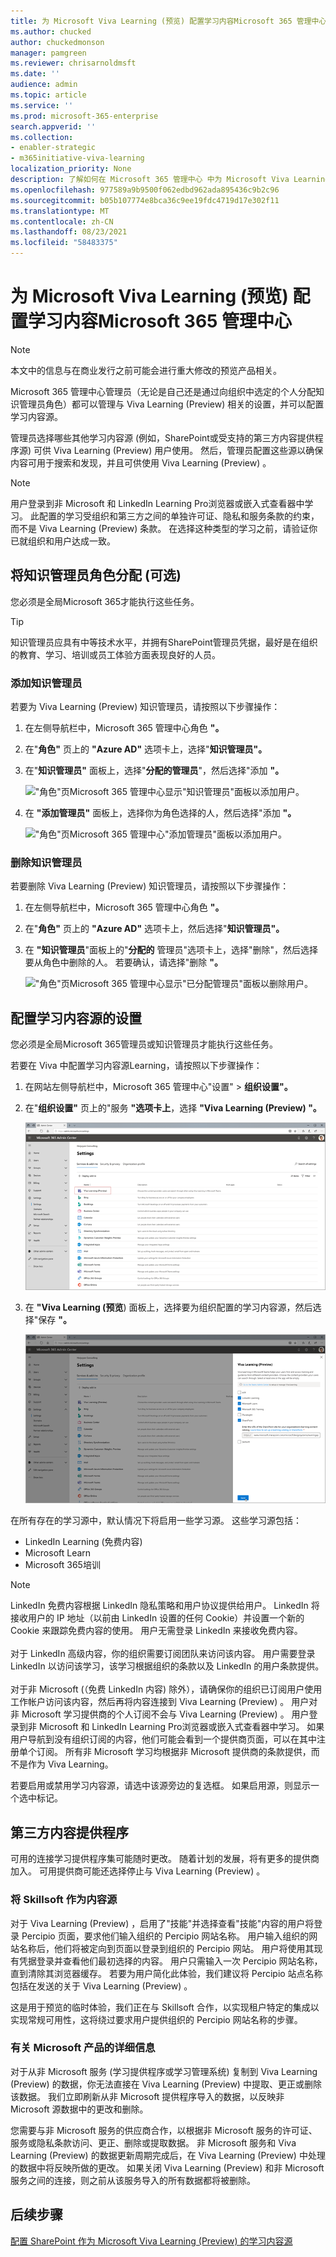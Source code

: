 ```yaml
---
title: 为 Microsoft Viva Learning (预览) 配置学习内容Microsoft 365 管理中心
ms.author: chucked
author: chuckedmonson
manager: pamgreen
ms.reviewer: chrisarnoldmsft
ms.date: ''
audience: admin
ms.topic: article
ms.service: ''
ms.prod: microsoft-365-enterprise
search.appverid: ''
ms.collection:
- enabler-strategic
- m365initiative-viva-learning
localization_priority: None
description: 了解如何在 Microsoft 365 管理中心 中为 Microsoft Viva Learning (Preview) 配置学习内容Microsoft 365 管理中心。
ms.openlocfilehash: 977589a9b9500f062edbd962ada895436c9b2c96
ms.sourcegitcommit: b05b107774e8bca36c9ee19fdc4719d17e302f11
ms.translationtype: MT
ms.contentlocale: zh-CN
ms.lasthandoff: 08/23/2021
ms.locfileid: "58483375"
---
```

# <a name="configure-learning-content-sources-for-microsoft-viva-learning-preview-in-the-microsoft-365-admin-center"></a>为 Microsoft Viva Learning (预览) 配置学习内容Microsoft 365 管理中心

> [!NOTE]
> 本文中的信息与在商业发行之前可能会进行重大修改的预览产品相关。 

Microsoft 365 管理中心管理员（无论是自己还是通过向组织中选定的个人分配知识管理员角色）都可以管理与 Viva Learning (Preview) 相关的设置，并可以配置学习内容源。

管理员选择哪些其他学习内容源 (例如，SharePoint或受支持的第三方内容提供程序源) 可供 Viva Learning (Preview) 用户使用。 然后，管理员配置这些源以确保内容可用于搜索和发现，并且可供使用 Viva Learning (Preview) 。

> [!NOTE]
>  用户登录到非 Microsoft 和 LinkedIn Learning Pro浏览器或嵌入式查看器中学习。 此配置的学习受组织和第三方之间的单独许可证、隐私和服务条款的约束，而不是 Viva Learning (Preview) 条款。 在选择这种类型的学习之前，请验证你已就组织和用户达成一致。

## <a name="assign-the-knowledge-admin-role-optional"></a>将知识管理员角色分配 (可选) 

您必须是全局Microsoft 365才能执行这些任务。

> [!TIP]
> 知识管理员应具有中等技术水平，并拥有SharePoint管理员凭据，最好是在组织的教育、学习、培训或员工体验方面表现良好的人员。

### <a name="add-a-knowledge-admin"></a>添加知识管理员

若要为 Viva Learning (Preview) 知识管理员，请按照以下步骤操作：

1. 在左侧导航栏中，Microsoft 365 管理中心角色 **"。**

2. 在"**角色"** 页上的 **"Azure AD"** 选项卡上，选择"**知识管理员"。**
 
3. 在"**知识管理员"** 面板上，选择"**分配的管理员**"，然后选择"添加 **"。**

     !["角色"页Microsoft 365 管理中心显示"知识管理员"面板以添加用户。](../media/learning/learning-add-knowledge-admin-1.png)

3. 在 **"添加管理员"** 面板上，选择你为角色选择的人，然后选择"添加 **"。**

     !["角色"页Microsoft 365 管理中心"添加管理员"面板以添加用户。](../media/learning/learning-add-knowledge-admin-2.png)

### <a name="remove-a-knowledge-admin"></a>删除知识管理员

若要删除 Viva Learning (Preview) 知识管理员，请按照以下步骤操作：

1. 在左侧导航栏中，Microsoft 365 管理中心角色 **"。**

2. 在"**角色"** 页上的 **"Azure AD"** 选项卡上，然后选择"**知识管理员"。**
 
3. 在 **"知识管理员**"面板上的"**分配的** 管理员"选项卡上，选择"删除"，然后选择要从角色中删除的人。 若要确认，请选择"删除 **"。**

     !["角色"页Microsoft 365 管理中心显示"已分配管理员"面板以删除用户。](../media/learning/learning-remove-knowledge-admin-1.png)

## <a name="configure-settings-for-the-learning-content-sources"></a>配置学习内容源的设置

您必须是全局Microsoft 365管理员或知识管理员才能执行这些任务。

若要在 Viva 中配置学习内容源Learning，请按照以下步骤操作：

1. 在网站左侧导航栏中，Microsoft 365 管理中心"设置"  >  **组织设置"。**

2. 在"**组织设置"** 页上的"服务 **"选项卡上**，选择 **"Viva Learning (Preview) "。**

     ![设置显示列出的Microsoft 365 管理中心应用Learning页面。](../media/learning/learning-sharepoint-configure1.png)

3. 在 **"Viva Learning (预览**) 面板上，选择要为组织配置的学习内容源，然后选择"保存 **"。**

     ![Learning显示内容源选项Microsoft 365 管理中心面板。](../media/learning/learning-sharepoint-configure2.png)

在所有存在的学习源中，默认情况下将启用一些学习源。 这些学习源包括：

- LinkedIn Learning (免费内容) 
- Microsoft Learn
- Microsoft 365培训

> [!NOTE]
> LinkedIn 免费内容根据 LinkedIn 隐私策略和用户协议提供给用户。 LinkedIn 将接收用户的 IP 地址（以前由 LinkedIn 设置的任何 Cookie）并设置一个新的 Cookie 来跟踪免费内容的使用。 用户无需登录 LinkedIn 来接收免费内容。<br><br>
对于 LinkedIn 高级内容，你的组织需要订阅团队来访问该内容。 用户需要登录 LinkedIn 以访问该学习，该学习根据组织的条款以及 LinkedIn 的用户条款提供。<br><br> 对于非 Microsoft (（免费 LinkedIn 内容) 除外），请确保你的组织已订阅用户使用工作帐户访问该内容，然后再将内容连接到 Viva Learning (Preview) 。 用户对非 Microsoft 学习提供商的个人订阅不会与 Viva Learning (Preview) 。 用户登录到非 Microsoft 和 LinkedIn Learning Pro浏览器或嵌入式查看器中学习。 如果用户导航到没有组织订阅的内容，他们可能会看到一个提供商页面，可以在其中注册单个订阅。 所有非 Microsoft 学习均根据非 Microsoft 提供商的条款提供，而不是作为 Viva Learning。 

若要启用或禁用学习内容源，请选中该源旁边的复选框。 如果启用源，则显示一个选中标记。

## <a name="third-party-content-providers"></a>第三方内容提供程序 

可用的连接学习提供程序集可能随时更改。 随着计划的发展，将有更多的提供商加入。 可用提供商可能还选择停止与 Viva Learning (Preview) 。

### <a name="skillsoft-as-a-content-source"></a>将 Skillsoft 作为内容源  

对于 Viva Learning (Preview) ，启用了"技能"并选择查看"技能"内容的用户将登录 Percipio 页面，要求他们输入组织的 Percipio 网站名称。 用户输入组织的网站名称后，他们将被定向到页面以登录到组织的 Percipio 网站。 用户将使用其现有凭据登录并查看他们最初选择的内容。 用户只需输入一次 Percipio 网站名称，直到清除其浏览器缓存。 若要为用户简化此体验，我们建议将 Percipio 站点名称包括在发送的关于 Viva Learning (Preview) 。

这是用于预览的临时体验，我们正在与 Skillsoft 合作，以实现租户特定的集成以实现常规可用性，这将绕过要求用户提供组织的 Percipio 网站名称的步骤。 

### <a name="details-on-microsoft-substrate"></a>有关 Microsoft 产品的详细信息  

对于从非 Microsoft 服务 (学习提供程序或学习管理系统) 复制到 Viva Learning (Preview) 的数据，你无法直接在 Viva Learning (Preview) 中提取、更正或删除该数据。 我们立即刷新从非 Microsoft 提供程序导入的数据，以反映非 Microsoft 源数据中的更改和删除。

您需要与非 Microsoft 服务的供应商合作，以根据非 Microsoft 服务的许可证、服务或隐私条款访问、更正、删除或提取数据。 非 Microsoft 服务和 Viva Learning (Preview) 的数据更新周期完成后，在 Viva Learning (Preview) 中处理的数据中将反映所做的更改。 如果关闭 Viva Learning (Preview) 和非 Microsoft 服务之间的连接，则之前从该服务导入的所有数据都将被删除。 

## <a name="next-step"></a>后续步骤

[配置 SharePoint 作为 Microsoft Viva Learning (Preview) 的学习内容源](configure-sharepoint-content-source.md)